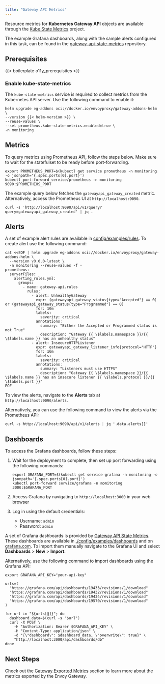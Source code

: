 ```yaml
---
title: "Gateway API Metrics"
---
```


Resource metrics for **Kubernetes Gateway API** objects are available through the [Kube State Metrics](https://github.com/kubernetes/kube-state-metrics) project.

The example Grafana dashboards, along with the sample alerts configured in this task, can be found in the [gateway-api-state-metrics](https://github.com/Kuadrant/gateway-api-state-metrics) repository.

## Prerequisites

{{< boilerplate o11y_prerequisites >}}

### Enable kube-state-metrics

The `kube-state-metrics` service is required to collect metrics from the Kubernetes API server. Use the following command to enable it:

```shell
helm upgrade eg-addons oci://docker.io/envoyproxy/gateway-addons-helm \
--version {{< helm-version >}} \
--reuse-values \
--set prometheus.kube-state-metrics.enabled=true \
-n monitoring
```

## Metrics

To query metrics using Prometheus API, follow the steps below. Make sure to wait for the statefulset to be ready before port-forwarding.

```shell
export PROMETHEUS_PORT=$(kubectl get service prometheus -n monitoring -o jsonpath='{.spec.ports[0].port}')
kubectl port-forward service/prometheus -n monitoring 9090:$PROMETHEUS_PORT
```

The example query below fetches the `gatewayapi_gateway_created` metric.
Alternatively, access the Prometheus UI at `http://localhost:9090`.

```shell
curl -s 'http://localhost:9090/api/v1/query?query=gatewayapi_gateway_created' | jq . 
```


## Alerts

A set of example alert rules are available in
[config/examples/rules](https://github.com/Kuadrant/gateway-api-state-metrics/tree/main/config/examples/rules). To create alert use the following command:

```shell
cat <<EOF | helm upgrade eg-addons oci://docker.io/envoyproxy/gateway-addons-helm \
  --version v0.0.0-latest \
  -n monitoring --reuse-values -f -
prometheus:
  serverFiles:
    alerting_rules.yml:
      groups:
        - name: gateway-api.rules
          rules:
            - alert: UnhealthyGateway
              expr: (gatewayapi_gateway_status{type="Accepted"} == 0) or (gatewayapi_gateway_status{type="Programmed"} == 0)
              for: 10m
              labels:
                severity: critical
              annotations:
                summary: "Either the Accepted or Programmed status is not True"
                description: "Gateway {{ \$labels.namespace }}/{{ \$labels.name }} has an unhealthy status"
            - alert: InsecureHTTPListener
              expr: gatewayapi_gateway_listener_info{protocol="HTTP"}
              for: 10m
              labels:
                severity: critical
              annotations:
                summary: "Listeners must use HTTPS"
                description: "Gateway {{ \$labels.namespace }}/{{ \$labels.name }} has an insecure listener {{ \$labels.protocol }}/{{ \$labels.port }}"
EOF
```

To view the alerts, navigate to the **Alerts** tab at `http://localhost:9090/alerts`.

Alternatively, you can use the following command to view the alerts via the Prometheus API:


```shell
curl -s http://localhost:9090/api/v1/alerts | jq '.data.alerts[]'

```

## Dashboards

To access the Grafana dashboards, follow these steps:

1. Wait for the deployment to complete, then set up port forwarding using the following commands:

    ```shell
    export GRAFANA_PORT=$(kubectl get service grafana -n monitoring -o jsonpath='{.spec.ports[0].port}')
    kubectl port-forward service/grafana -n monitoring 3000:$GRAFANA_PORT
    ```

2. Access Grafana by navigating to `http://localhost:3000` in your web browser
3. Log in using the default credentials:
   - Username: `admin`
   - Password: `admin`

A set of Grafana dashboards is provided by [Gateway API State Metrics](https://github.com/Kuadrant/gateway-api-state-metrics/tree/main/src/dashboards). These dashboards are available
in [./config/examples/dashboards](https://github.com/Kuadrant/gateway-api-state-metrics/tree/main/config/examples/dashboards)
and on [grafana.com](https://grafana.com/grafana/dashboards/?search=Gateway+API+State).
To import them manually navigate to the Grafana UI and select **Dashboards** > **New** > **Import**.

Alternatively, use the following command to import dashboards using the Grafana API:


```shell
export GRAFANA_API_KEY="your-api-key"

urls=(
  "https://grafana.com/api/dashboards/19433/revisions/1/download"
  "https://grafana.com/api/dashboards/19432/revisions/1/download"
  "https://grafana.com/api/dashboards/19434/revisions/1/download"
  "https://grafana.com/api/dashboards/19570/revisions/1/download"
)

for url in "${urls[@]}"; do
  dashboard_data=$(curl -s "$url")
  curl -X POST \
    -H "Authorization: Bearer $GRAFANA_API_KEY" \
    -H "Content-Type: application/json" \
    -d "{\"dashboard\": $dashboard_data, \"overwrite\": true}" \
    "http://localhost:3000/api/dashboards/db"
done
```

## Next Steps

Check out the [Gateway Exported Metrics](./grafana-integration.md) section to learn more about the metrics exported by the Envoy Gateway.
